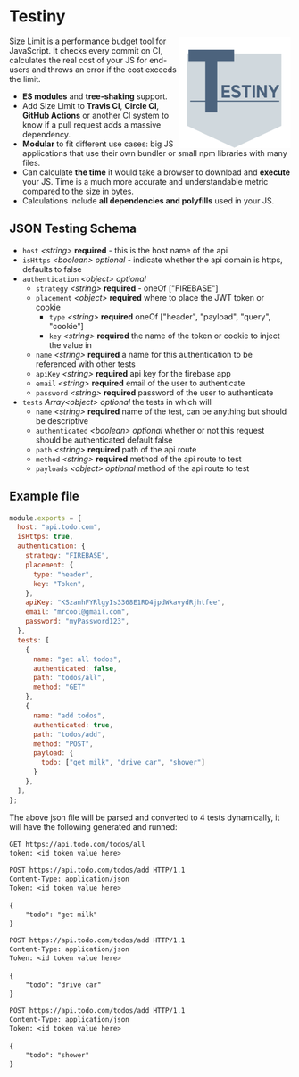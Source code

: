 # Testiny 

<img src="testiny_logo-200x200.png" align="right"
     alt="Size Limit logo by Anton Lovchikov">

Size Limit is a performance budget tool for JavaScript. It checks every commit
on CI, calculates the real cost of your JS for end-users and throws an error
if the cost exceeds the limit.

* **ES modules** and **tree-shaking** support.
* Add Size Limit to **Travis CI**, **Circle CI**, **GitHub Actions**
  or another CI system to know if a pull request adds a massive dependency.
* **Modular** to fit different use cases: big JS applications
  that use their own bundler or small npm libraries with many files.
* Can calculate **the time** it would take a browser
  to download and **execute** your JS. Time is a much more accurate
  and understandable metric compared to the size in bytes.
* Calculations include **all dependencies and polyfills**
  used in your JS.





## JSON Testing Schema

- `host` _&lt;string&gt;_ **required** - this is the host name of the api 
- `isHttps` _&lt;boolean&gt;_ *optional* - indicate whether the api domain is https, defaults to false
- `authentication` _&lt;object&gt;_ *optional*
    - `strategy` _&lt;string&gt;_  **required** - oneOf ["FIREBASE"]
    - `placement` _&lt;object&gt;_ **required** where to place the JWT token or cookie
        - `type` _&lt;string&gt;_ **required** oneOf ["header", "payload", "query", "cookie"]
        - `key` _&lt;string&gt;_ **required** the name of the token or cookie to inject the value in
    - `name` _&lt;string&gt;_ **required** a name for this authentication to be referenced with other tests
    - `apiKey` _&lt;string&gt;_ **required** api key for the firebase app
    - `email` _&lt;string&gt;_ **required** email of the user to authenticate 
    - `password` _&lt;string&gt;_ **required** password of the user to authenticate 
- `tests` _Array&lt;object&gt;_ *optional* the tests in which will 
    - `name` _&lt;string&gt;_ **required** name of the test, can be anything but should be descriptive
    - `authenticated` _&lt;boolean&gt;_ *optional* whether or not this request should be authenticated default false
    - `path` _&lt;string&gt;_ **required** path of the api route
    - `method` _&lt;string&gt;_ **required** method of the api route to test
    - `payloads` _&lt;object&gt;_ *optional* method of the api route to test
    


## Example file

```js
module.exports = {
  host: "api.todo.com",
  isHttps: true,
  authentication: {
    strategy: "FIREBASE",
    placement: {
      type: "header",
      key: "Token",
    },
    apiKey: "KSzanhFYRlgyIs3368E1RD4jpdWkavydRjhtfee",
    email: "mrcool@gmail.com",
    password: "myPassword123",
  },
  tests: [
    {
      name: "get all todos",
      authenticated: false,
      path: "todos/all",
      method: "GET"
    },
    {
      name: "add todos",
      authenticated: true,
      path: "todos/add",
      method: "POST",
      payload: {
        todo: ["get milk", "drive car", "shower"]
      }
    },
  ],
};
```

The above json file will be parsed and converted to 4 tests dynamically, it will have the following generated and runned:

```http
GET https://api.todo.com/todos/all
token: <id token value here>
```

```
POST https://api.todo.com/todos/add HTTP/1.1
Content-Type: application/json
Token: <id token value here>

{
    "todo": "get milk"
}
```

```
POST https://api.todo.com/todos/add HTTP/1.1
Content-Type: application/json
Token: <id token value here>

{
    "todo": "drive car"
}
```

```
POST https://api.todo.com/todos/add HTTP/1.1
Content-Type: application/json
Token: <id token value here>

{
    "todo": "shower"
}
```
